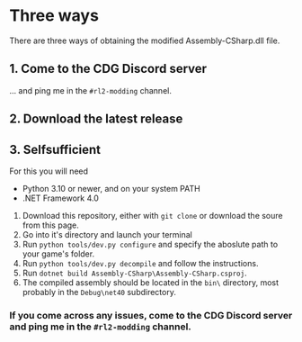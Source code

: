 # Three ways
There are three ways of obtaining the modified Assembly-CSharp.dll file.

## 1. Come to the CDG Discord server
... and ping me in the `#rl2-modding` channel.

## 2. Download the latest release

## 3. Selfsufficient
For this you will need
- Python 3.10 or newer, and on your system PATH
- .NET Framework 4.0

1. Download this repository, either with `git clone` or download the soure from this page.
2. Go into it's directory and launch your terminal  
3. Run `python tools/dev.py configure` and specify the aboslute path to your game's folder.
4. Run `python tools/dev.py decompile` and follow the instructions.
5. Run `dotnet build Assembly-CSharp\Assembly-CSharp.csproj`.
6. The compiled assembly should be located in the `bin\` directory, most probably in the `Debug\net40` subdirectory.

### If you come across any issues, come to the CDG Discord server and ping me in the `#rl2-modding` channel.
